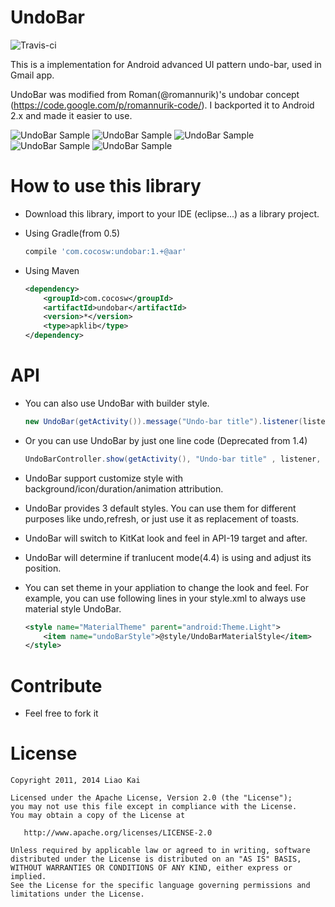 UndoBar
=======
![Travis-ci](https://travis-ci.org/soarcn/UndoBar.svg)

This is a implementation for Android advanced UI pattern undo-bar, used in Gmail app.

UndoBar was modified from Roman(@romannurik)'s undobar concept (https://code.google.com/p/romannurik-code/). I backported it to Android 2.x and made it easier to use.

![UndoBar Sample](https://github.com/soarcn/UndoBar/blob/master/art/kitkat.png?raw=true)
![UndoBar Sample](https://github.com/soarcn/UndoBar/blob/master/art/redo.png?raw=true)
![UndoBar Sample](https://github.com/soarcn/UndoBar/blob/master/art/refresh.png?raw=true)
![UndoBar Sample](https://github.com/soarcn/UndoBar/blob/master/art/customize.png?raw=true)
![UndoBar Sample](https://github.com/soarcn/UndoBar/blob/master/art/material.png?raw=true)


How to use this library
=======

- Download this library, import to your IDE (eclipse...) as a library project.
- Using Gradle(from 0.5)

    ```groovy
    compile 'com.cocosw:undobar:1.+@aar' 
    ```
- Using Maven

    ```xml
    <dependency>
        <groupId>com.cocosw</groupId>
        <artifactId>undobar</artifactId>
        <version>*</version>
        <type>apklib</type>
    </dependency>
    ```

API
=======

- You can also use UndoBar with builder style.

    ``` java
    new UndoBar(getActivity()).message("Undo-bar title").listener(listener).show();
    ```
- Or you can use UndoBar by just one line code (Deprecated from 1.4)
    
    ``` java
    UndoBarController.show(getActivity(), "Undo-bar title" , listener, undoToken);
    ```

- UndoBar support customize style with background/icon/duration/animation attribution.
- UndoBar provides 3 default styles. You can use them for different purposes like undo,refresh, or just use it as replacement of toasts.
- UndoBar will switch to KitKat look and feel in API-19 target and after.
- UndoBar will determine if tranlucent mode(4.4) is using and adjust its position.
- You can set theme in your appliation to change the look and feel. For example, you can use following lines in your style.xml to always use material style UndoBar.

    ```xml
    <style name="MaterialTheme" parent="android:Theme.Light">
        <item name="undoBarStyle">@style/UndoBarMaterialStyle</item>
    </style>
    ```

Contribute
=======

- Feel free to fork it


License
=======

    Copyright 2011, 2014 Liao Kai

    Licensed under the Apache License, Version 2.0 (the "License");
    you may not use this file except in compliance with the License.
    You may obtain a copy of the License at

       http://www.apache.org/licenses/LICENSE-2.0

    Unless required by applicable law or agreed to in writing, software
    distributed under the License is distributed on an "AS IS" BASIS,
    WITHOUT WARRANTIES OR CONDITIONS OF ANY KIND, either express or implied.
    See the License for the specific language governing permissions and
    limitations under the License.
